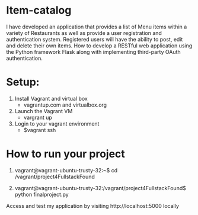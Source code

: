 # Item-catalog

   I have developed an application that provides a list of Menu items within a variety of Restaurants as well as provide a user registration and authentication system. Registered users will have the ability to post, edit and delete their own items.
How to develop a RESTful web application using the Python framework Flask along with implementing third-party OAuth authentication.

# Setup: 
   1. Install Vagrant and virtual box
      * vagrantup.com and virtualbox.org
   2. Launch the Vagrant VM 
      * vargrant up
   3. Login to your vagrant environment 
       * $vagrant ssh
 
# How to run your project
   1. vagrant@vagrant-ubuntu-trusty-32:~$ cd /vagrant/project4FullstackFound
   
   2. vagrant@vagrant-ubuntu-trusty-32:/vagrant/project4FullstackFound$ python finalproject.py

 Access and test my application by visiting http://localhost:5000 locally
   
